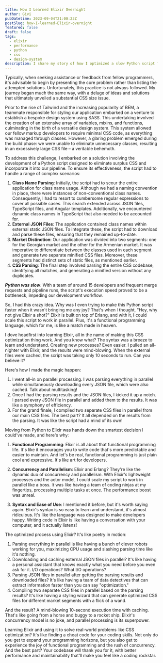 ```yaml
---
title: How I Learned Elixir Overnight
author: Givi
pubDatetime: 2023-09-04T21:00:23Z
postSlug: how-I-learned-Elixir-overnight
featured: false
draft: false
tags:
  - elixir
  - performance
  - python
  - css
  - design-system
description: I share my story of how I optimized a slow Python script for CSS optimization by learning Elixir in just one night. Frustrated with the script's performance, I embraced Elixir's functional programming, concurrency, and easy-to-learn syntax. By rewriting the script with parallel processing, I reduced the execution time to a mere 10 seconds with caching. Elixir transformed my approach to solving real-world problems and made me fall in love with programming all over again.
---
```


Typically, when seeking assistance or feedback from fellow programmers, it's advisable to begin by presenting the core problem rather than listing the attempted solutions. Unfortunately, this practice is not always followed. My journey began much the same way, with a deluge of ideas and solutions that ultimately unveiled a substantial CSS size issue.

Prior to the rise of Tailwind and the increasing popularity of BEM, a teammate responsible for styling our application embarked on a venture to establish a bespoke design system using SASS. This undertaking involved the creation of an extensive array of variables, mixins, and functions, culminating in the birth of a versatile design system. This system allowed our fellow markup developers to require minimal CSS code, as everything was managed through classes. However, a glaring problem emerged during the build phase: we were unable to eliminate unnecessary classes, resulting in an excessively large CSS file – a veritable behemoth.

To address this challenge, I embarked on a solution involving the development of a Python script designed to eliminate surplus CSS and incorporate it into our pipeline. To ensure its effectiveness, the script had to handle a range of complex scenarios:

1. **Class Name Parsing**: Initially, the script had to scour the entire application for class name usage. Although we had a naming convention in place, there were instances of non-conventional class names. Consequently, I had to resort to cumbersome regular expressions to cover all possible cases. This search extended across JSON files, TypeScript files, and Angular templates. Additionally, we encountered dynamic class names in TypeScript that also needed to be accounted for.
2. **External JSON Files**: The application contained class names within external static JSON files. To integrate these, the script had to download and parse these files, ensuring that they remained up-to-date.
3. **Market Distinction**: Our application was divided into two segments: one for the Georgian market and the other for the Armenian market. It was imperative to differentiate between the classes used in each segment and generate two separate minified CSS files. Moreover, these segments had distinct sets of static files, as mentioned earlier.
4. **CSS Parsing**: The final step involved parsing the entire CSS codebase, identifying all matches, and generating a minified version without any duplicates.

**_Python was slow_**. With a team of around 15 developers and frequent merge requests and pipeline runs, the script's execution speed proved to be a bottleneck, impeding our development workflow.

So, I had this crazy idea. Why was I even trying to make this Python script faster when it wasn't bringing me any joy? That's when I thought, "Hey, why not give Elixir a shot?" Elixir is built on top of Erlang, and with it, I could scale this script to work in parallel. Plus, it's a functional programming language, which for me, is like a match made in heaven.

I dove headfirst into learning Elixir, all in the name of making this CSS optimization thing work. And you know what? The syntax was a breeze to learn and understand. Creating new processes? Even easier. I pulled an all-nighter with Elixir, and the results were mind-blowing. When the external files were cached, the script was taking only 10 seconds to run. Can you believe it?

Here's how I made the magic happen:

1. I went all-in on parallel processing. I was parsing everything in parallel while simultaneously downloading every JSON file, which were also cached. Talk about multitasking!
2. Once I had the parsing results and the JSON files, I kicked it up a notch. I parsed every JSON file in parallel and added them to the results. It was like a symphony of efficiency.
3. For the grand finale, I compiled two separate CSS files in parallel from our main CSS files. The best part? It all depended on the results from the parsing. It was like the script had a mind of its own!

Moving from Python to Elixir was hands down the smartest decision I could've made, and here's why:

1. **Functional Programming**: Elixir is all about that functional programming life. It's like it encourages you to write code that's more predictable and easier to maintain. And let's be real, functional programming is just plain cool and expressive. It's like art for developers.

2. **Concurrency and Parallelism**: Elixir and Erlang? They're like the dynamic duo of concurrency and parallelism. With Elixir's lightweight processes and the actor model, I could scale my script to work in parallel like a boss. It was like having a team of coding ninjas at my fingertips, processing multiple tasks at once. The performance boost was unreal.

3. **Syntax and Ease of Use**: I mentioned it before, but it's worth saying again. Elixir's syntax is so easy to learn and understand, it's almost ridiculous. It's like the language was designed to make developers happy. Writing code in Elixir is like having a conversation with your computer, and it actually listens!

The optimized process using Elixir? It's like poetry in motion:

1. Parsing everything in parallel is like having a bunch of clever robots working for you, maximizing CPU usage and slashing parsing time like it's nothing.
2. Downloading and caching external JSON files in parallel? It's like having a personal assistant that knows exactly what you need before you even ask for it. I/O operations? What I/O operations?
3. Parsing JSON files in parallel after getting the parsing results and downloaded files? It's like having a team of data detectives that can extract information faster than you can say "optimization."
4. Compiling two separate CSS files in parallel based on the parsing results? It's like having a styling wizard that can generate optimized CSS files for different market segments with a flick of a wand.

And the result? A mind-blowing 10-second execution time with caching. That's like going from a horse and buggy to a rocket ship. Elixir's concurrency model is no joke, and parallel processing is its superpower.

Learning Elixir and using it to solve real-world problems like CSS optimization? It's like finding a cheat code for your coding skills. Not only do you get to expand your programming horizons, but you also get to experience the joy of functional programming and the rush of concurrency. And the best part? Your codebase will thank you for it, with better performance and maintainability that'll make you feel like a coding rockstar.
